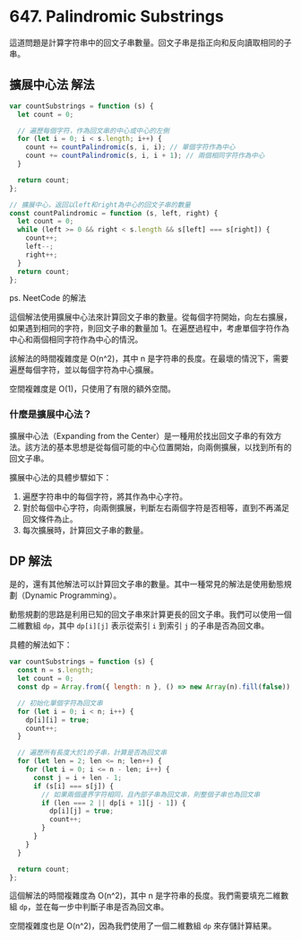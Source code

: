 # 647. Palindromic Substrings

這道問題是計算字符串中的回文子串數量。回文子串是指正向和反向讀取相同的子串。

## 擴展中心法 解法

```javascript
var countSubstrings = function (s) {
  let count = 0;

  // 遍歷每個字符，作為回文串的中心或中心的左側
  for (let i = 0; i < s.length; i++) {
    count += countPalindromic(s, i, i); // 單個字符作為中心
    count += countPalindromic(s, i, i + 1); // 兩個相同字符作為中心
  }

  return count;
};

// 擴展中心，返回以left和right為中心的回文子串的數量
const countPalindromic = function (s, left, right) {
  let count = 0;
  while (left >= 0 && right < s.length && s[left] === s[right]) {
    count++;
    left--;
    right++;
  }
  return count;
};
```

ps. NeetCode 的解法

這個解法使用擴展中心法來計算回文子串的數量。從每個字符開始，向左右擴展，如果遇到相同的字符，則回文子串的數量加 1。在遍歷過程中，考慮單個字符作為中心和兩個相同字符作為中心的情況。

該解法的時間複雜度是 O(n^2)，其中 n 是字符串的長度。在最壞的情況下，需要遍歷每個字符，並以每個字符為中心擴展。

空間複雜度是 O(1)，只使用了有限的額外空間。

### 什麼是擴展中心法？

擴展中心法（Expanding from the Center）是一種用於找出回文子串的有效方法。該方法的基本思想是從每個可能的中心位置開始，向兩側擴展，以找到所有的回文子串。

擴展中心法的具體步驟如下：

1. 遍歷字符串中的每個字符，將其作為中心字符。
2. 對於每個中心字符，向兩側擴展，判斷左右兩個字符是否相等，直到不再滿足回文條件為止。
3. 每次擴展時，計算回文子串的數量。

## DP 解法

是的，還有其他解法可以計算回文子串的數量。其中一種常見的解法是使用動態規劃（Dynamic Programming）。

動態規劃的思路是利用已知的回文子串來計算更長的回文子串。我們可以使用一個二維數組 `dp`，其中 `dp[i][j]` 表示從索引 `i` 到索引 `j` 的子串是否為回文串。

具體的解法如下：

```javascript
var countSubstrings = function (s) {
  const n = s.length;
  let count = 0;
  const dp = Array.from({ length: n }, () => new Array(n).fill(false));

  // 初始化單個字符為回文串
  for (let i = 0; i < n; i++) {
    dp[i][i] = true;
    count++;
  }

  // 遍歷所有長度大於1的子串，計算是否為回文串
  for (let len = 2; len <= n; len++) {
    for (let i = 0; i <= n - len; i++) {
      const j = i + len - 1;
      if (s[i] === s[j]) {
        // 如果兩個邊界字符相同，且內部子串為回文串，則整個子串也為回文串
        if (len === 2 || dp[i + 1][j - 1]) {
          dp[i][j] = true;
          count++;
        }
      }
    }
  }

  return count;
};
```

這個解法的時間複雜度為 O(n^2)，其中 n 是字符串的長度。我們需要填充二維數組 `dp`，並在每一步中判斷子串是否為回文串。

空間複雜度也是 O(n^2)，因為我們使用了一個二維數組 `dp` 來存儲計算結果。
